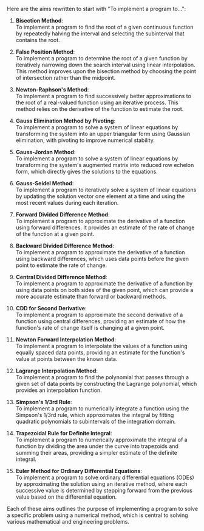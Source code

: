 Here are the aims rewritten to start with "To implement a program to...":

1. **Bisection Method**:  
   To implement a program to find the root of a given continuous function by repeatedly halving the interval and selecting the subinterval that contains the root.

2. **False Position Method**:  
   To implement a program to determine the root of a given function by iteratively narrowing down the search interval using linear interpolation. This method improves upon the bisection method by choosing the point of intersection rather than the midpoint.

3. **Newton-Raphson's Method**:  
   To implement a program to find successively better approximations to the root of a real-valued function using an iterative process. This method relies on the derivative of the function to estimate the root.

4. **Gauss Elimination Method by Pivoting**:  
   To implement a program to solve a system of linear equations by transforming the system into an upper triangular form using Gaussian elimination, with pivoting to improve numerical stability.

5. **Gauss-Jordan Method**:  
   To implement a program to solve a system of linear equations by transforming the system's augmented matrix into reduced row echelon form, which directly gives the solutions to the equations.

6. **Gauss-Seidel Method**:  
   To implement a program to iteratively solve a system of linear equations by updating the solution vector one element at a time and using the most recent values during each iteration.

7. **Forward Divided Difference Method**:  
   To implement a program to approximate the derivative of a function using forward differences. It provides an estimate of the rate of change of the function at a given point.

8. **Backward Divided Difference Method**:  
   To implement a program to approximate the derivative of a function using backward differences, which uses data points before the given point to estimate the rate of change.

9. **Central Divided Difference Method**:  
   To implement a program to approximate the derivative of a function by using data points on both sides of the given point, which can provide a more accurate estimate than forward or backward methods.

10. **CDD for Second Derivative**:  
   To implement a program to approximate the second derivative of a function using central differences, providing an estimate of how the function's rate of change itself is changing at a given point.

11. **Newton Forward Interpolation Method**:  
   To implement a program to interpolate the values of a function using equally spaced data points, providing an estimate for the function's value at points between the known data.

12. **Lagrange Interpolation Method**:  
   To implement a program to find the polynomial that passes through a given set of data points by constructing the Lagrange polynomial, which provides an interpolation function.

13. **Simpson's 1/3rd Rule**:  
   To implement a program to numerically integrate a function using the Simpson's 1/3rd rule, which approximates the integral by fitting quadratic polynomials to subintervals of the integration domain.

14. **Trapezoidal Rule for Definite Integral**:  
   To implement a program to numerically approximate the integral of a function by dividing the area under the curve into trapezoids and summing their areas, providing a simpler estimate of the definite integral.

15. **Euler Method for Ordinary Differential Equations**:  
   To implement a program to solve ordinary differential equations (ODEs) by approximating the solution using an iterative method, where each successive value is determined by stepping forward from the previous value based on the differential equation. 

Each of these aims outlines the purpose of implementing a program to solve a specific problem using a numerical method, which is central to solving various mathematical and engineering problems.

